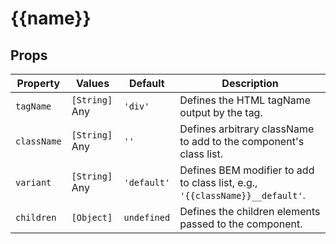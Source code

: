# {{name}}

## Props

Property | Values | Default | Description
--- | --- | --- | ---
`tagName` | `[String]` Any | `'div'` | Defines the HTML tagName output by the tag.
`className` | `[String]` Any | `''` | Defines arbitrary className to add to the component's class list.
`variant` | `[String]` Any | `'default'` | Defines BEM modifier to add to class list, e.g., `'{{className}}__default'`.
`children` | `[Object]` | `undefined` | Defines the children elements passed to the component.
